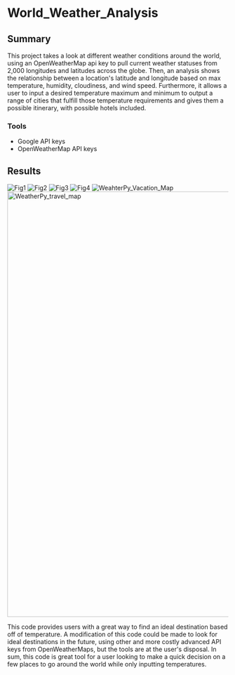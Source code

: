 # World_Weather_Analysis
## Summary
  This project takes a look at different weather conditions around the world, using an OpenWeatherMap api key to pull current weather statuses from 2,000 longitudes and latitudes across the globe. Then, an analysis shows the relationship between a location's latitude and longitude based on max temperature, humidity, cloudiness, and wind speed. Furthermore, it allows a user to input a desired temperature maximum and minimum to output a range of cities that fulfill those temperature requirements and gives them a possible itinerary, with possible hotels included. 
  ### Tools
  - Google API keys
  - OpenWeatherMap API keys
 
 ## Results
 ![Fig1](https://user-images.githubusercontent.com/89168119/137013375-b2adcdb7-4723-4a32-bcd3-dba61a725a6e.png)
![Fig2](https://user-images.githubusercontent.com/89168119/137013381-7f773743-3c83-4d62-87ea-f060e9b6fcd3.png)
![Fig3](https://user-images.githubusercontent.com/89168119/137013383-79060696-6e95-4b60-869f-8746a35e452b.png)
![Fig4](https://user-images.githubusercontent.com/89168119/137013400-9215073d-3750-4330-95d0-ad8ab7bec64c.png)
![WeahterPy_Vacation_Map](https://user-images.githubusercontent.com/89168119/137013441-8b5af09d-b9a8-48a9-955c-8fe9284ce5ba.png)
<img width="969" alt="WeatherPy_travel_map" src="https://user-images.githubusercontent.com/89168119/137013459-c596c4be-64f5-4e2a-b161-46a380a23083.png">

This code provides users with a great way to find an ideal destination based off of temperature. A modification of this code could be made to look for ideal destinations in the future, using other and more costly advanced API keys from OpenWeatherMaps, but the tools are at the user's disposal. In sum, this code is great tool for a user looking to make a quick decision on a few places to go around the world while only inputting temperatures. 
